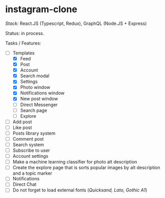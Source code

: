 # instagram-clone
_Stack:_ React.JS (Typescript, Redux), GraphQL (Node.JS + Express)

Status: in process.

Tasks / Features:
- [ ] Templates
  - [x] Feed
  - [x] Post
  - [x] Account
  - [x] Search modal
  - [x] Settings
  - [x] Photo window
  - [x] Notifications window
  - [x] New post window
  - [ ] Direct Messenger
  - [ ] Search page
  - [ ] Explore
- [ ] Add post
- [ ] Like post
- [ ] Posts library system
- [ ] Comment post
- [ ] Search system
- [ ] Subscribe to user
- [ ] Account settings
- [ ] Make a machine learning classifier for photo alt description
- [ ] Create the explore page that is sorts popular images by alt description and a topic marker
- [ ] Notifications
- [ ] Direct Chat
- [ ] Do not forget to load external fonts (_Quicksand, Lato, Gothic A1_)
